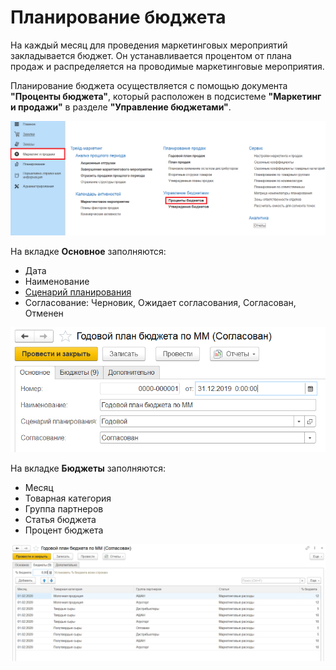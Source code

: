 # Планирование бюджета

На каждый месяц для проведения маркетинговых мероприятий закладывается бюджет. Он устанавливается процентом от плана продаж и распределяется на проводимые маркетинговые мероприятия.

Планирование бюджета осуществляется с помощью документа **"Проценты бюджета"**, который расположен в подсистеме **"Маркетинг и продажи"** в разделе **"Управление бюджетами"**.

[![1][1]][1]

На вкладке **Основное** заполняются:

- Дата
- Наименование
- [Сценарий планирования](../SalesPlanning/SalesPlanningSettings/CommodityPlanningScenarios.md)
- Согласование: Черновик, Ожидает согласования, Согласован, Отменен

[![2][2]][2]

На вкладке **Бюджеты** заполняются:

- Месяц
- Товарная категория
- Группа партнеров
- Статья бюджета
- Процент бюджета

[![3][3]][3]

[1]: BudgetPlanning.assets/1.png
[2]: BudgetPlanning.assets/2.png
[3]: BudgetPlanning.assets/3.png
